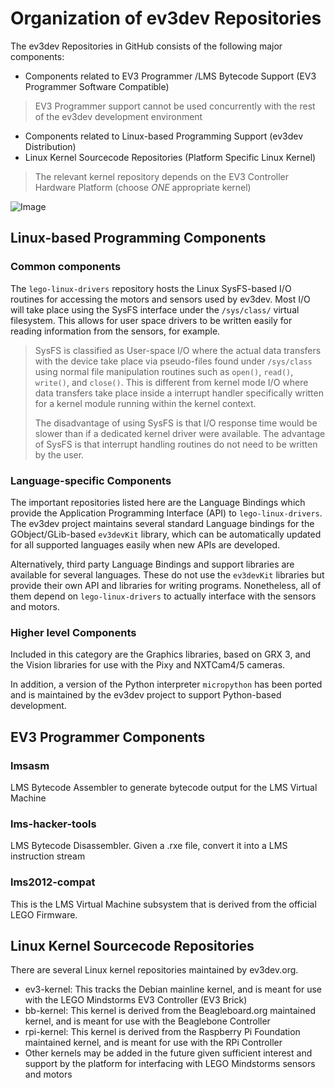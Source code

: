 # Organization of ev3dev Repositories

The ev3dev Repositories in GitHub consists of the following major components:
* Components related to EV3 Programmer /LMS Bytecode Support (EV3 Programmer Software Compatible)
> EV3 Programmer support cannot be used concurrently with the rest of the ev3dev development environment
* Components related to Linux-based Programming Support (ev3dev Distribution)
* Linux Kernel Sourcecode Repositories (Platform Specific Linux Kernel)
> The relevant kernel repository depends on the EV3 Controller Hardware Platform (choose *ONE* appropriate kernel)

![Image](https://github.com/tcwan/ev3dev/blob/ev3dev-wiki-1/images/ev3dev-related-repositories.dot.svg?sanitize=true)

## Linux-based Programming Components

### Common components

The `lego-linux-drivers` repository hosts the Linux SysFS-based I/O routines for accessing the motors and sensors used by ev3dev. Most I/O will take place using the SysFS interface under the `/sys/class/` virtual filesystem. This allows for user space drivers to be written easily for reading information from the sensors, for example. 

> SysFS is classified as User-space I/O where the actual data transfers with the device take place via pseudo-files found under `/sys/class` using normal file manipulation routines such as `open()`, `read()`, `write()`, and `close()`. This is different from kernel mode I/O where data transfers take place inside a interrupt handler specifically written for a kernel module running within the kernel context.
>
> The disadvantage of using SysFS is that I/O response time would be slower than if a dedicated kernel driver were available. The advantage of SysFS is that interrupt handling routines do not need to be written by the user.

### Language-specific Components

The important repositories listed here are the Language Bindings which provide the Application Programming Interface (API) to `lego-linux-drivers`. The ev3dev project maintains several standard Language bindings for the GObject/GLib-based `ev3devKit` library, which can be automatically updated for all supported languages easily when new APIs are developed.

Alternatively, third party Language Bindings and support libraries are available for several languages. These  do not use the `ev3devKit` libraries but provide their own API and libraries for writing programs. Nonetheless, all of them depend on `lego-linux-drivers` to actually interface with the sensors and motors.

### Higher level Components

Included in this category are the Graphics libraries, based on GRX 3, and the Vision libraries for use with the Pixy and NXTCam4/5 cameras.

In addition, a version of the Python interpreter `micropython` has been ported and is maintained by the ev3dev project to support Python-based development.

## EV3 Programmer Components

### lmsasm

LMS Bytecode Assembler to generate bytecode output for the LMS Virtual Machine

### lms-hacker-tools

LMS Bytecode Disassembler. Given a .rxe file, convert it into a LMS instruction stream

### lms2012-compat

This is the LMS Virtual Machine subsystem that is derived from the official LEGO Firmware.

## Linux Kernel Sourcecode Repositories

There are several Linux kernel repositories maintained by ev3dev.org.
* ev3-kernel: This tracks the Debian mainline kernel, and is meant for use with the LEGO Mindstorms EV3 Controller (EV3 Brick)
* bb-kernel: This kernel is derived from the Beagleboard.org maintained kernel, and is meant for use with the Beaglebone Controller
* rpi-kernel: This kernel is derived from the Raspberry Pi Foundation maintained kernel, and is meant for use with the RPi Controller
* Other kernels may be added in the future given sufficient interest and support by the platform for interfacing with LEGO Mindstorms sensors and motors